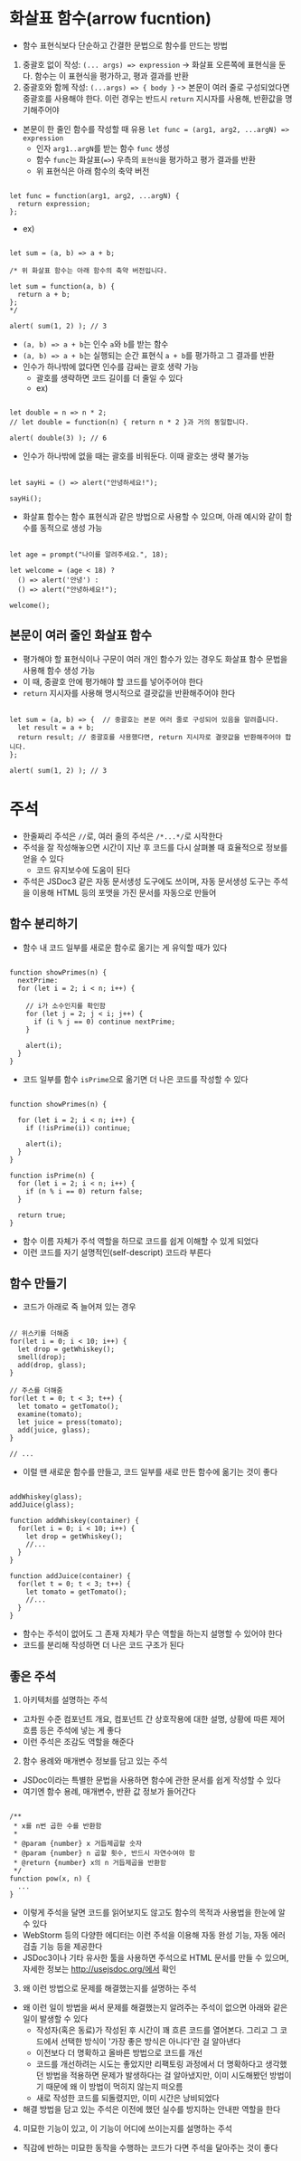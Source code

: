 # 화살표 함수(arrow fucntion)
- 함수 표현식보다 단순하고 간결한 문법으로 함수를 만드는 방법
1. 중괄호 없이 작성: `(... args) => expression` -> 화살표 오른쪽에 표현식을 둔다. 함수는 이 표현식을 평가하고, 평과 결과를 반환
2. 중괄호와 함께 작성: `(...args) => { body }` -> 본문이 여러 줄로 구성되었다면 중괄호를 사용해야 한다. 이런 경우는 반드시 `return` 지시자를 사용해, 반환값을 명기해주어야 
- 본문이 한 줄인 함수를 작성할 때 유용
`let func = (arg1, arg2, ...argN) => expression`
  - 인자 `arg1..argN`를 받는 함수 `func` 생성
  - 함수 `func`는 화살표(`=>`) 우측의 `표현식`을 평가하고 평가 결과를 반환
  - 위 표현식은 아래 함수의 축약 버전
<pre><code>
let func = function(arg1, arg2, ...argN) {
  return expression;
};
</code></pre>
- ex)
<pre><code>
let sum = (a, b) => a + b;

/* 위 화살표 함수는 아래 함수의 축약 버전입니다.

let sum = function(a, b) {
  return a + b;
};
*/

alert( sum(1, 2) ); // 3
</code></pre>
- `(a, b) => a + b`는 인수 `a`와 `b`를 받는 함수
- `(a, b) => a + b`는 실행되는 순간 표현식 `a + b`를 평가하고 그 결과를 반환
- 인수가 하나밖에 없다면 인수를 감싸는 괄호 생략 가능
  - 괄호를 생략하면 코드 길이를 더 줄일 수 있다
  - ex)
<pre><code>
let double = n => n * 2;
// let double = function(n) { return n * 2 }과 거의 동일합니다.

alert( double(3) ); // 6
</code></pre>
- 인수가 하나밖에 없을 때는 괄호를 비워둔다. 이때 괄호는 생략 불가능
<pre><code>
let sayHi = () => alert("안녕하세요!");

sayHi();
</code></pre>
- 화살표 함수는 함수 표현식과 같은 방법으로 사용할 수 있으며, 아래 예시와 같이 함수를 동적으로 생성 가능
<pre><code>
let age = prompt("나이를 알려주세요.", 18);

let welcome = (age < 18) ?
  () => alert('안녕') :
  () => alert("안녕하세요!");

welcome();
</pre></code>

## 본문이 여러 줄인 화살표 함수
- 평가해야 할 표현식이나 구문이 여러 개인 함수가 있는 경우도 화살표 함수 문법을 사용해 함수 생성 가능
- 이 때, 중괄호 안에 평가해야 할 코드를 넣어주어야 한다
- `return` 지시자를 사용해 명시적으로 결괏값을 반환해주어야 한다
<pre><code>
let sum = (a, b) => {  // 중괄호는 본문 여러 줄로 구성되어 있음을 알려줍니다.
  let result = a + b;
  return result; // 중괄호를 사용했다면, return 지시자로 결괏값을 반환해주어야 합니다.
};

alert( sum(1, 2) ); // 3
</code></pre>



# 주석
- 한줄짜리 주석은 `//`로, 여러 줄의 주석은 `/*...*/`로 시작한다
- 주석을 잘 작성해놓으면 시간이 지난 후 코드를 다시 살펴볼 때 효율적으로 정보를 얻을 수 있다
  - 코드 유지보수에 도움이 된다
- 주석은 JSDoc3 같은 자동 문서생성 도구에도 쓰이며, 자동 문서생성 도구는 주석을 이용해 HTML 등의 포맷을 가진 문서를 자동으로 만들어

## 함수 분리하기
- 함수 내 코드 일부를 새로운 함수로 옮기는 게 유익할 때가 있다
<pre><code>
function showPrimes(n) {
  nextPrime:
  for (let i = 2; i < n; i++) {

    // i가 소수인지를 확인함
    for (let j = 2; j < i; j++) {
      if (i % j == 0) continue nextPrime;
    }

    alert(i);
  }
}
</code></pre>
- 코드 일부를 함수 `isPrime`으로 옮기면 더 나은 코드를 작성할 수 있다
<pre><code>
function showPrimes(n) {

  for (let i = 2; i < n; i++) {
    if (!isPrime(i)) continue;

    alert(i);
  }
}

function isPrime(n) {
  for (let i = 2; i < n; i++) {
    if (n % i == 0) return false;
  }

  return true;
}
</code></pre>
- 함수 이름 자체가 주석 역할을 하므로 코드를 쉽게 이해할 수 있게 되었다
- 이런 코드를 자기 설명적인(self-descript) 코드라 부른다

## 함수 만들기
- 코드가 아래로 죽 늘어져 있는 경우
<pre><code>
// 위스키를 더해줌
for(let i = 0; i < 10; i++) {
  let drop = getWhiskey();
  smell(drop);
  add(drop, glass);
}

// 주스를 더해줌
for(let t = 0; t < 3; t++) {
  let tomato = getTomato();
  examine(tomato);
  let juice = press(tomato);
  add(juice, glass);
}

// ...
</code></pre>

- 이럴 땐 새로운 함수를 만들고, 코드 일부를 새로 만든 함수에 옮기는 것이 좋다
<pre><code>
addWhiskey(glass);
addJuice(glass);

function addWhiskey(container) {
  for(let i = 0; i < 10; i++) {
    let drop = getWhiskey();
    //...
  }
}

function addJuice(container) {
  for(let t = 0; t < 3; t++) {
    let tomato = getTomato();
    //...
  }
}
</code></pre>

- 함수는 주석이 없어도 그 존재 자체가 무슨 역할을 하는지 설명할 수 있어야 한다
- 코드를 분리해 작성하면 더 나은 코드 구조가 된다

## 좋은 주석
1. 아키텍처를 설명하는 주석
- 고차원 수준 컴포넌트 개요, 컴포넌트 간 상호작용에 대한 설명, 상황에 따른 제어 흐름 등은 주석에 넣는 게 좋다
- 이런 주석은 조감도 역할을 해준다
2. 함수 용례와 매개변수 정보를 담고 있는 주석
- JSDoc이라는 특별한 문법을 사용하면 함수에 관한 문서를 쉽게 작성할 수 있다
- 여기엔 함수 용례, 매개변수, 반환 값 정보가 들어간다
<pre><code>
/**
 * x를 n번 곱한 수를 반환함
 *
 * @param {number} x 거듭제곱할 숫자
 * @param {number} n 곱할 횟수, 반드시 자연수여야 함
 * @return {number} x의 n 거듭제곱을 반환함
 */
function pow(x, n) {
  ...
}
</code></pre>
- 이렇게 주석을 달면 코드를 읽어보지도 않고도 함수의 목적과 사용법을 한눈에 알 수 있다
- WebStorm 등의 다양한 에디터는 이런 주석을 이용해 자동 완성 기능, 자동 에러 검출 기능 등을 제공한다
- JSDoc3이나 기타 유사한 툴을 사용하면 주석으로 HTML 문서를 만들 수 있으며, 자세한 정보는 http://usejsdoc.org/에서 확인
3. 왜 이런 방법으로 문제를 해결했는지를 설명하는 주석
- 왜 이런 일이 방법을 써서 문제를 해결했는지 알려주는 주석이 없으면 아래와 같은 일이 발생할 수 있다
  - 작성자(혹은 동료)가 작성된 후 시간이 꽤 흐른 코드를 열어본다. 그리고 그 코드에서 선택한 방식이 '가장 좋은 방식은 아니다'란 걸 알아낸다
  - 이전보다 더 명확하고 올바른 방법으로 코드를 개선
  - 코드를 개선하려는 시도는 좋았지만 리팩토링 과정에서 더 명확하다고 생각했던 방법을 적용하면 문제가 발생하다는 걸 알아냈지만, 이미 시도해봤던 방법이기 때문에 왜 이 방법이 먹히지 않는지 떠오름
  - 새로 작성한 코드를 되돌렸지만, 이미 시간은 낭비되었다
- 해결 방법을 담고 있는 주석은 이전에 했던 실수를 방지하는 안내판 역할을 한다
4. 미묘한 기능이 있고, 이 기능이 어디에 쓰이는지를 설명하는 주석
- 직감에 반하는 미묘한 동작을 수행하는 코드가 다면 주석을 달아주는 것이 좋다























